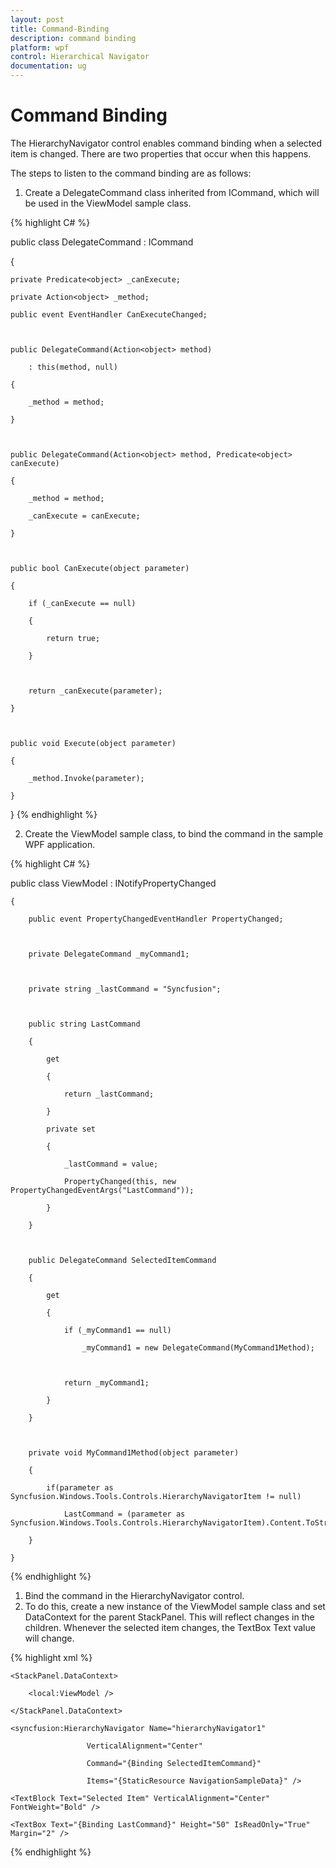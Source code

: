 ```yaml
---
layout: post
title: Command-Binding
description: command binding
platform: wpf
control: Hierarchical Navigator
documentation: ug
---
```


# Command Binding

The HierarchyNavigator control enables command binding when a selected item is changed. There are two properties that occur when this happens.

The steps to listen to the command binding are as follows:

1. Create a DelegateCommand class inherited from ICommand, which will be used in the ViewModel sample class.

{% highlight C# %}



public class DelegateCommand : ICommand

{

    private Predicate<object> _canExecute;

    private Action<object> _method;

    public event EventHandler CanExecuteChanged;



    public DelegateCommand(Action<object> method)

        : this(method, null)

    {

        _method = method;

    }



    public DelegateCommand(Action<object> method, Predicate<object> canExecute)

    {

        _method = method;

        _canExecute = canExecute;

    }



    public bool CanExecute(object parameter)

    {

        if (_canExecute == null)

        {

            return true;

        }



        return _canExecute(parameter);

    }



    public void Execute(object parameter)

    {

        _method.Invoke(parameter);

    }

}
{% endhighlight %}


2. Create the ViewModel sample class, to bind the command in the sample WPF application.

{% highlight C# %}



public class ViewModel : INotifyPropertyChanged

    {

        public event PropertyChangedEventHandler PropertyChanged;



        private DelegateCommand _myCommand1;



        private string _lastCommand = "Syncfusion";



        public string LastCommand

        {

            get

            {

                return _lastCommand;

            }

            private set

            {

                _lastCommand = value;

                PropertyChanged(this, new PropertyChangedEventArgs("LastCommand"));

            }

        }



        public DelegateCommand SelectedItemCommand

        {

            get

            {

                if (_myCommand1 == null)

                    _myCommand1 = new DelegateCommand(MyCommand1Method);



                return _myCommand1;

            }

        }



        private void MyCommand1Method(object parameter)

        {

            if(parameter as Syncfusion.Windows.Tools.Controls.HierarchyNavigatorItem != null)

                LastCommand = (parameter as Syncfusion.Windows.Tools.Controls.HierarchyNavigatorItem).Content.ToString();

        }

    }

{% endhighlight %}

1. Bind the command in the HierarchyNavigator control.
2. To do this, create a new instance of the ViewModel sample class and set DataContext for the parent StackPanel. This will reflect changes in the children. Whenever the selected item changes, the TextBox Text value will change.



{% highlight xml %}



<StackPanel Name="CommandBindingStackPanel">

    <StackPanel.DataContext>

        <local:ViewModel />

    </StackPanel.DataContext>

    <syncfusion:HierarchyNavigator Name="hierarchyNavigator1" 

                     VerticalAlignment="Center" 

                     Command="{Binding SelectedItemCommand}"

                     Items="{StaticResource NavigationSampleData}" />

    <TextBlock Text="Selected Item" VerticalAlignment="Center" FontWeight="Bold" />

    <TextBox Text="{Binding LastCommand}" Height="50" IsReadOnly="True" Margin="2" />

</StackPanel>

{% endhighlight %}



